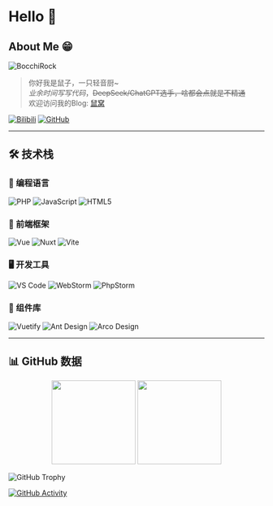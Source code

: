 # Hello 🤘

## About Me 😁
![BocchiRock](https://i0.wp.com/i0.hdslb.com/bfs/garb/0c30f2caed52ee393f14358dc42eaacbdddc5aec.png)

> 你好我是鼠子，一只轻音厨~  
> *业余时间写写代码*，~~DeepSeek/ChatGPT选手，啥都会点就是不精通~~  
> 欢迎访问我的Blog: [鼠窝](https://blog.miomoe.cn/)

[![Bilibili](https://img.shields.io/badge/Bilibili-@Tomori%E3%82%9E-00A1D6?logo=bilibili)](https://space.bilibili.com/435502585) 
[![GitHub](https://img.shields.io/badge/GitHub-ShuShuicu-181717?logo=github)](https://github.com/ShuShuicu)

---

## 🛠 技术栈

### 🔧 编程语言
![PHP](https://img.shields.io/badge/PHP-777BB4?logo=php&logoColor=white)
![JavaScript](https://img.shields.io/badge/JavaScript-F7DF1E?logo=javascript&logoColor=black)
![HTML5](https://img.shields.io/badge/HTML5-E34F26?logo=html5&logoColor=white)

### 🎨 前端框架
![Vue](https://img.shields.io/badge/Vue.js-4FC08D?logo=vuedotjs&logoColor=white)
![Nuxt](https://img.shields.io/badge/Nuxt.js-00DC82?logo=nuxt&logoColor=white)
![Vite](https://img.shields.io/badge/Vite-646CFF?logo=vite&logoColor=white)

### 🖥️ 开发工具
![VS Code](https://img.shields.io/badge/VS%20Code-007ACC?logo=visualstudiocode&logoColor=white)
![WebStorm](https://img.shields.io/badge/WebStorm-000000?logo=webstorm&logoColor=white)
![PhpStorm](https://img.shields.io/badge/PhpStorm-000000?logo=phpstorm&logoColor=white)

### 🧩 组件库
![Vuetify](https://img.shields.io/badge/Vuetify-1867C0?logo=vuetify&logoColor=white)
![Ant Design](https://img.shields.io/badge/Ant%20Design-0170FE?logo=antdesign&logoColor=white)
![Arco Design](https://img.shields.io/badge/Arco%20Design-165DFF?logo=arcodesign&logoColor=white)

---

## 📊 GitHub 数据

<div align="center">
  <img height="165" src="https://github-readme-stats.vercel.app/api?username=ShuShuicu&show_icons=true&theme=radical&range=all_time&locale=cn" />
  <img height="165" src="https://github-readme-stats.vercel.app/api/top-langs/?username=ShuShuicu&layout=compact&theme=radical&langs_count=8&locale=cn" />
</div>

![GitHub Trophy](https://github-profile-trophy.vercel.app/?username=ShuShuicu&theme=radical&row=1&margin-w=15)

[![GitHub Activity](https://github-readme-activity-graph.vercel.app/graph?username=ShuShuicu&theme=github-compact&hide_border=true)](https://github.com/ShuShuicu)

